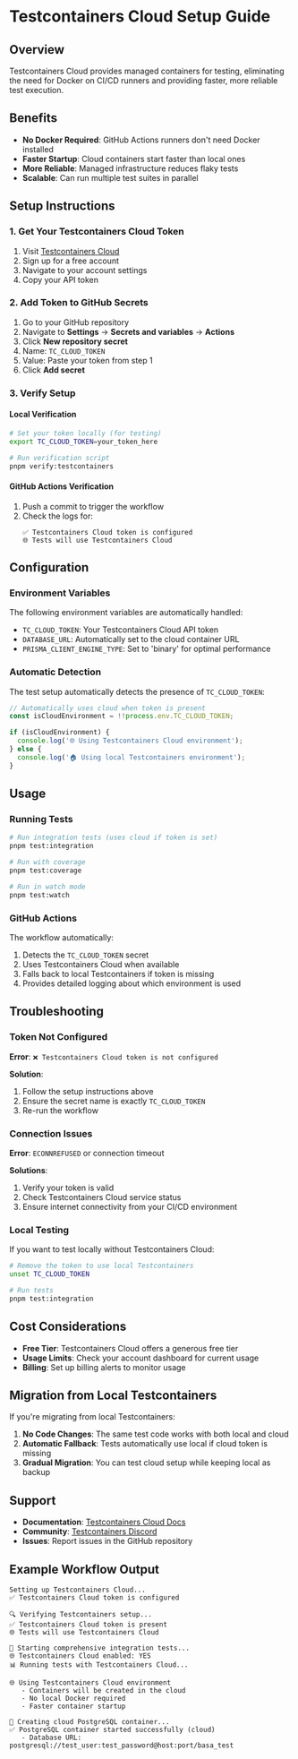 # Testcontainers Cloud Setup Guide

## Overview

Testcontainers Cloud provides managed containers for testing, eliminating the need for Docker on CI/CD runners and providing faster, more reliable test execution.

## Benefits

- **No Docker Required**: GitHub Actions runners don't need Docker installed
- **Faster Startup**: Cloud containers start faster than local ones
- **More Reliable**: Managed infrastructure reduces flaky tests
- **Scalable**: Can run multiple test suites in parallel

## Setup Instructions

### 1. Get Your Testcontainers Cloud Token

1. Visit [Testcontainers Cloud](https://app.testcontainers.cloud/)
2. Sign up for a free account
3. Navigate to your account settings
4. Copy your API token

### 2. Add Token to GitHub Secrets

1. Go to your GitHub repository
2. Navigate to **Settings** → **Secrets and variables** → **Actions**
3. Click **New repository secret**
4. Name: `TC_CLOUD_TOKEN`
5. Value: Paste your token from step 1
6. Click **Add secret**

### 3. Verify Setup

#### Local Verification
```bash
# Set your token locally (for testing)
export TC_CLOUD_TOKEN=your_token_here

# Run verification script
pnpm verify:testcontainers
```

#### GitHub Actions Verification
1. Push a commit to trigger the workflow
2. Check the logs for:
   ```
   ✅ Testcontainers Cloud token is configured
   🌐 Tests will use Testcontainers Cloud
   ```

## Configuration

### Environment Variables

The following environment variables are automatically handled:

- `TC_CLOUD_TOKEN`: Your Testcontainers Cloud API token
- `DATABASE_URL`: Automatically set to the cloud container URL
- `PRISMA_CLIENT_ENGINE_TYPE`: Set to 'binary' for optimal performance

### Automatic Detection

The test setup automatically detects the presence of `TC_CLOUD_TOKEN`:

```typescript
// Automatically uses cloud when token is present
const isCloudEnvironment = !!process.env.TC_CLOUD_TOKEN;

if (isCloudEnvironment) {
  console.log('🌐 Using Testcontainers Cloud environment');
} else {
  console.log('🏠 Using local Testcontainers environment');
}
```

## Usage

### Running Tests

```bash
# Run integration tests (uses cloud if token is set)
pnpm test:integration

# Run with coverage
pnpm test:coverage

# Run in watch mode
pnpm test:watch
```

### GitHub Actions

The workflow automatically:
1. Detects the `TC_CLOUD_TOKEN` secret
2. Uses Testcontainers Cloud when available
3. Falls back to local Testcontainers if token is missing
4. Provides detailed logging about which environment is used

## Troubleshooting

### Token Not Configured

**Error**: `❌ Testcontainers Cloud token is not configured`

**Solution**: 
1. Follow the setup instructions above
2. Ensure the secret name is exactly `TC_CLOUD_TOKEN`
3. Re-run the workflow

### Connection Issues

**Error**: `ECONNREFUSED` or connection timeout

**Solutions**:
1. Verify your token is valid
2. Check Testcontainers Cloud service status
3. Ensure internet connectivity from your CI/CD environment

### Local Testing

If you want to test locally without Testcontainers Cloud:

```bash
# Remove the token to use local Testcontainers
unset TC_CLOUD_TOKEN

# Run tests
pnpm test:integration
```

## Cost Considerations

- **Free Tier**: Testcontainers Cloud offers a generous free tier
- **Usage Limits**: Check your account dashboard for current usage
- **Billing**: Set up billing alerts to monitor usage

## Migration from Local Testcontainers

If you're migrating from local Testcontainers:

1. **No Code Changes**: The same test code works with both local and cloud
2. **Automatic Fallback**: Tests automatically use local if cloud token is missing
3. **Gradual Migration**: You can test cloud setup while keeping local as backup

## Support

- **Documentation**: [Testcontainers Cloud Docs](https://www.testcontainers.org/cloud/)
- **Community**: [Testcontainers Discord](https://discord.gg/testcontainers)
- **Issues**: Report issues in the GitHub repository

## Example Workflow Output

```
Setting up Testcontainers Cloud...
✅ Testcontainers Cloud token is configured

🔍 Verifying Testcontainers setup...
✅ Testcontainers Cloud token is present
🌐 Tests will use Testcontainers Cloud

🧪 Starting comprehensive integration tests...
🌐 Testcontainers Cloud enabled: YES
📊 Running tests with Testcontainers Cloud...

🌐 Using Testcontainers Cloud environment
   - Containers will be created in the cloud
   - No local Docker required
   - Faster container startup

🚀 Creating cloud PostgreSQL container...
✅ PostgreSQL container started successfully (cloud)
   - Database URL: postgresql://test_user:test_password@host:port/basa_test
``` 